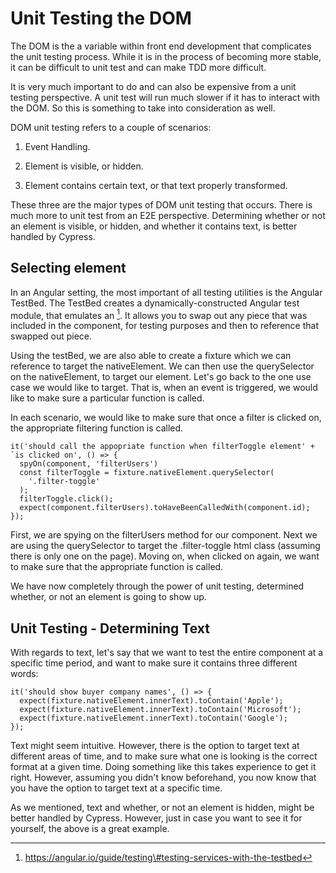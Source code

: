  Unit Testing the DOM 
=====================

The DOM is the a variable within front end development that complicates
the unit testing process. While it is in the process of becoming more
stable, it can be difficult to unit test and can make TDD more
difficult.

It is very much important to do and can also be expensive from a unit
testing perspective. A unit test will run much slower if it has to
interact with the DOM. So this is something to take into consideration
as well.

DOM unit testing refers to a couple of scenarios:

1.  Event Handling.

2.  Element is visible, or hidden.

3.  Element contains certain text, or that text properly transformed.

These three are the major types of DOM unit testing that occurs. There
is much more to unit test from an E2E perspective. Determining whether
or not an element is visible, or hidden, and whether it contains text,
is better handled by Cypress.

 Selecting element 
------------------

In an Angular setting, the most important of all testing utilities is
the Angular TestBed. The TestBed creates a dynamically-constructed
Angular test module, that emulates an [^1]. It allows you to swap out
any piece that was included in the component, for testing purposes and
then to reference that swapped out piece.

Using the testBed, we are also able to create a fixture which we can
reference to target the nativeElement. We can then use the querySelector
on the nativeElement, to target our element. Let's go back to the one
use case we would like to target. That is, when an event is triggered,
we would like to make sure a particular function is called.

In each scenario, we would like to make sure that once a filter is
clicked on, the appropriate filtering function is called.

    it('should call the appopriate function when filterToggle element' +
    `is clicked on', () => {
      spyOn(component, 'filterUsers')
      const filterToggle = fixture.nativeElement.querySelector(
        '.filter-toggle'
      );
      filterToggle.click();
      expect(component.filterUsers).toHaveBeenCalledWith(component.id);
    });

First, we are spying on the filterUsers method for our component. Next
we are using the querySelector to target the .filter-toggle html class
(assuming there is only one on the page). Moving on, when clicked on
again, we want to make sure that the appropriate function is called.

We have now completely through the power of unit testing, determined
whether, or not an element is going to show up.

 Unit Testing - Determining Text 
--------------------------------

With regards to text, let's say that we want to test the entire
component at a specific time period, and want to make sure it contains
three different words:

    it('should show buyer company names', () => {
      expect(fixture.nativeElement.innerText).toContain('Apple');
      expect(fixture.nativeElement.innerText).toContain('Microsoft');
      expect(fixture.nativeElement.innerText).toContain('Google');
    });

Text might seem intuitive. However, there is the option to target text
at different areas of time, and to make sure what one is looking is the
correct format at a given time. Doing something like this takes
experience to get it right. However, assuming you didn't know
beforehand, you now know that you have the option to target text at a
specific time.

As we mentioned, text and whether, or not an element is hidden, might be
better handled by Cypress. However, just in case you want to see it for
yourself, the above is a great example.

[^1]: https://angular.io/guide/testing\#testing-services-with-the-testbed
